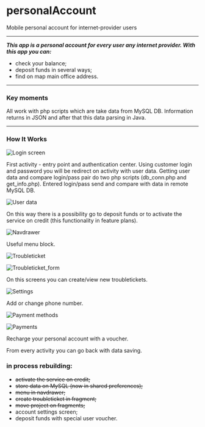 # personalAccount
Mobile personal account for internet-provider users
***
***This app is a personal account for every user any internet provider. With this app you can:***
- check your balance;
- deposit funds in several ways;
- find on map main office address.
***
### Key moments

All work with php scripts which are take data from MySQL DB. Information returns in JSON and after that this data parsing in Java.
***
### How It Works

![Login screen](https://github.com/evFusion/personalAccount/blob/master/login-screen.png)

First activity - entry point and authentication center. 
Using customer login and password you will be redirect on activity with user data. 
Getting user data and compare login/pass pair do two php scripts (db_conn.php and get_info.php).
Entered login/pass send and compare with data in remote MySQL DB.

![User data](https://github.com/evFusion/personalAccount/blob/master/new-user-data-screen.png.jpg)

On this way there is a possibility go to deposit funds or to activate the service on credit (this functionality in feature plans).

![Navdrawer](https://github.com/evFusion/personalAccount/blob/master/naw-drawer.jpg)

Useful menu block.

![Troubleticket](https://github.com/evFusion/personalAccount/blob/master/created-troubleticket.jpg)

![Troubleticket_form](https://github.com/evFusion/personalAccount/blob/master/form-to-create-ticket.jpg)

On this screens you can create/view new troubletickets.

![Settings](https://github.com/evFusion/personalAccount/blob/master/settings-screen.jpg)

Add or change phone number.

![Payment methods](https://github.com/evFusion/personalAccount/blob/master/payment-methods.png)

![Payments](https://github.com/evFusion/personalAccount/blob/master/pay-voucher.jpg)

Recharge your personal account with a voucher.

From every activity you can go back with data saving.

### in process rebuilding:
- ~~activate the service on credit;~~
- ~~store data on MySQL (now in shared preferences);~~
- ~~menu in navdrawer;~~
- ~~create troubleticket in fragment;~~
- ~~move project on fragments;~~
- account settings screen;
- deposit funds with special user voucher.

